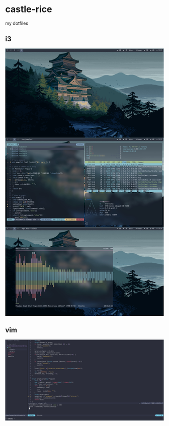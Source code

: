 # castle-rice
my dotfiles

## i3
![alt text](https://github.com/hoomanist/castle-rice/blob/master/out.jpg?raw=true)
## vim
![alt text](https://raw.githubusercontent.com/hoomanist/castle-rice/master/2020-09-13_11-49.png)
